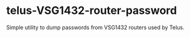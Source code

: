 # telus-VSG1432-router-password
Simple utility to dump passwords from VSG1432 routers used by Telus.
